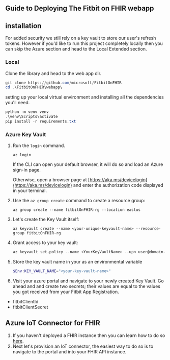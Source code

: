 ## Guide to Deploying The Fitbit on FHIR webapp

## installation 

For added security we still rely on a key vault to store our user's refresh tokens. However if you'd like to run this project completely locally then you can skip the Azure section and head to the Local Extended section. 

### Local

Clone the library and head to the web app dir.

```PowerShell
git clone https://github.com/microsoft/FitbitOnFHIR
cd .\FitbitOnFHIR\webapp\
```

setting up your local virtual environment and installing all the dependencies you'll need.

```PowerShell
python -m venv venv
.\venv\Scripts\activate
pip install -r requirements.txt
```

### Azure Key Vault

1. Run the `login` command.
    ```azurecli-interactive
    az login
    ```

    If the CLI can open your default browser, it will do so and load an Azure sign-in page.

    Otherwise, open a browser page at [https://aka.ms/devicelogin](https://aka.ms/devicelogin) and enter the
    authorization code displayed in your terminal.

1. Use the `az group create` command to create a resource group:

     ```azurecli-interactive
    az group create --name fitbitOnFHIR-rg --location eastus
    ```

1. Let's create the Key Vault itself:

    ```azurecli-interactive
    az keyvault create --name <your-unique-keyvault-name> --resource-group fitbitOnFHIR-rg
    ```

1. Grant access to your key vault:

    ```Powershell
    az keyvault set-policy --name <YourKeyVaultName> --upn user@domain.com --secret-permissions delete get list set
    ```

1. Store the key vault name in your as an environmental variable


     ```Powershell
     $Env:KEY_VAULT_NAME="<your-key-vault-name>"
    ```

1. Visit your azure portal and navigate to your newly created Key Vault. Go ahead and and create two secrets; their values are equal to the values you got received from your Fitbit App Registration.

- fitbitClientId
- fitbitClientSecret

## Azure IoT Connector for FHIR 

1. If you haven't deployed a FHIR instance then you can learn how to do so [here](https://docs.microsoft.com/en-us/azure/healthcare-apis/fhir-paas-cli-quickstart).
1. Next let's provision an IoT connector, the easiest way to do so is to navigate to the portal and into your FHIR API instance. 
